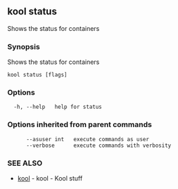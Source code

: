 ## kool status

Shows the status for containers

### Synopsis

Shows the status for containers

```
kool status [flags]
```

### Options

```
  -h, --help   help for status
```

### Options inherited from parent commands

```
      --asuser int   execute commands as user
      --verbose      execute commands with verbosity
```

### SEE ALSO

* [kool](kool.md)	 - kool - Kool stuff

